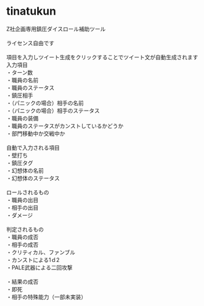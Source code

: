 # tinatukun
Z社企画専用鎮圧ダイスロール補助ツール
<br><br>
ライセンス自由です
<br><br>
項目を入力しツイート生成をクリックすることでツイート文が自動生成されます<br>
入力項目<br>
・ターン数<br>
・職員の名前<br>
・職員のステータス<br>
・鎮圧相手<br>
・（パニックの場合）相手の名前<br>
・（パニックの場合）相手のステータス<br>
・職員の装備<br>
・職員のステータスがカンストしているかどうか<br>
・部門移動中か交戦中か<br>
<br>
自動で入力される項目<br>
・壁打ち<br>
・鎮圧タグ<br>
・幻想体の名前<br>
・幻想体のステータス<br>
<br>
ロールされるもの<br>
・職員の出目<br>
・相手の出目<br>
・ダメージ<br>
<br>
判定されるもの<br>
・職員の成否<br>
・相手の成否<br>
・クリティカル、ファンブル<br>
・カンストによる1ｄ2<br>
・PALE武器による二回攻撃<br><br>
・結果の成否<br>
・即死<br>
・相手の特殊能力（一部未実装）<br>
<br>
